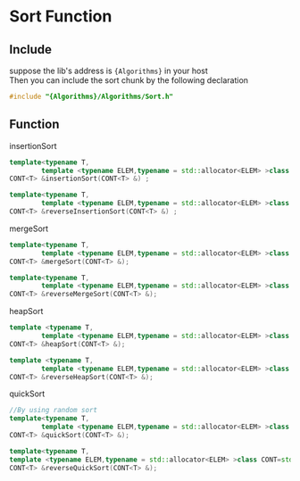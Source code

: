 # Sort Function

## Include
suppose the lib's address is `{Algorithms}` in your host\
Then you can include the sort chunk by the following declaration
```c++
#include "{Algorithms}/Algorithms/Sort.h"
```

## Function
insertionSort
```c++
template<typename T,
        template <typename ELEM,typename = std::allocator<ELEM> >class CONT=std::vector>
CONT<T> &insertionSort(CONT<T> &) ;

template<typename T,
        template <typename ELEM,typename = std::allocator<ELEM> >class CONT=std::vector>
CONT<T> &reverseInsertionSort(CONT<T> &) ;
```
mergeSort
```c++
template<typename T,
        template <typename ELEM,typename = std::allocator<ELEM> >class CONT=std::vector>
CONT<T> &mergeSort(CONT<T> &);

template<typename T,
        template <typename ELEM,typename = std::allocator<ELEM> >class CONT=std::vector>
CONT<T> &reverseMergeSort(CONT<T> &);
```
heapSort
```c++
template <typename T,
        template <typename ELEM,typename = std::allocator<ELEM> >class CONT=std::vector>
CONT<T> &heapSort(CONT<T> &);

template <typename T,
        template <typename ELEM,typename = std::allocator<ELEM> >class CONT=std::vector>
CONT<T> &reverseHeapSort(CONT<T> &);
```
quickSort
```c++
//By using random sort
template<typename T,
        template <typename ELEM,typename = std::allocator<ELEM> >class CONT=std::vector>
CONT<T> &quickSort(CONT<T> &);

template<typename T,
template <typename ELEM,typename = std::allocator<ELEM> >class CONT=std::vector>
CONT<T> &reverseQuickSort(CONT<T> &);
```